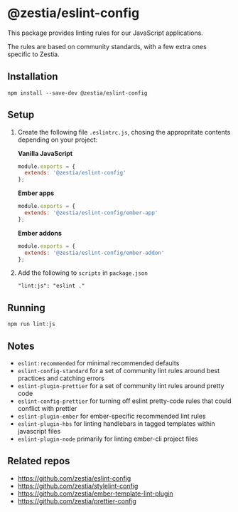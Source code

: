 # @zestia/eslint-config

This package provides linting rules for our JavaScript applications.

The rules are based on community standards, with a few extra ones specific to Zestia.

## Installation

```
npm install --save-dev @zestia/eslint-config
```

## Setup

1. Create the following file `.eslintrc.js`, chosing the appropritate contents depending on your project:

   **Vanilla JavaScript**

   ```javascript
   module.exports = {
     extends: '@zestia/eslint-config'
   };
   ```

   **Ember apps**

   ```javascript
   module.exports = {
     extends: '@zestia/eslint-config/ember-app'
   };
   ```

   **Ember addons**

   ```javascript
   module.exports = {
     extends: '@zestia/eslint-config/ember-addon'
   };
   ```

2. Add the following to `scripts` in `package.json`

   ```
   "lint:js": "eslint ."
   ```

## Running

```
npm run lint:js
```

## Notes

- `eslint:recommended` for minimal recommended defaults
- `eslint-config-standard` for a set of community lint rules around best practices and catching errors
- `eslint-plugin-prettier` for a set of community lint rules around pretty code
- `eslint-config-prettier` for turning off eslint pretty-code rules that could conflict with prettier
- `eslint-plugin-ember` for ember-specific recommended lint rules
- `eslint-plugin-hbs` for linting handlebars in tagged templates within javascript files
- `eslint-plugin-node` primarily for linting ember-cli project files

## Related repos

- https://github.com/zestia/eslint-config
- https://github.com/zestia/stylelint-config
- https://github.com/zestia/ember-template-lint-plugin
- https://github.com/zestia/prettier-config

